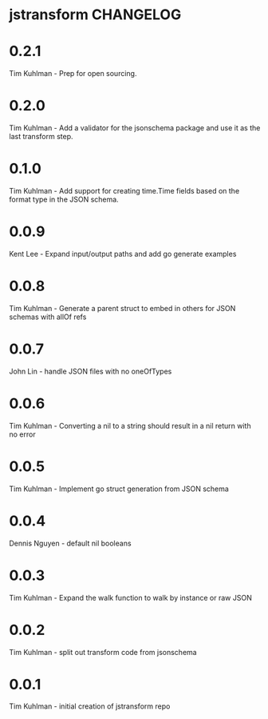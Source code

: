 # jstransform CHANGELOG

# 0.2.1
Tim Kuhlman - Prep for open sourcing.

# 0.2.0
Tim Kuhlman - Add a validator for the jsonschema package and use it as the last transform step.

# 0.1.0
Tim Kuhlman - Add support for creating time.Time fields based on the format type in the JSON schema.

# 0.0.9
Kent Lee - Expand input/output paths and add go generate examples

# 0.0.8
Tim Kuhlman - Generate a parent struct to embed in others for JSON schemas with allOf refs

# 0.0.7
John Lin - handle JSON files with no oneOfTypes

# 0.0.6
Tim Kuhlman - Converting a nil to a string should result in a nil return with no error

# 0.0.5
Tim Kuhlman - Implement go struct generation from JSON schema

# 0.0.4
Dennis Nguyen - default nil booleans

# 0.0.3
Tim Kuhlman - Expand the walk function to walk by instance or raw JSON

# 0.0.2
Tim Kuhlman - split out transform code from jsonschema

# 0.0.1
Tim Kuhlman - initial creation of jstransform repo
